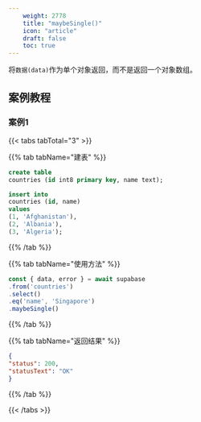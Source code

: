 ```yaml
---
    weight: 2778
    title: "maybeSingle()"
    icon: "article"
    draft: false
    toc: true
---
```



将`数据(data)`作为单个对象返回，而不是返回一个对象数组。



## 案例教程
### 案例1 

{{< tabs tabTotal="3" >}}
 

{{% tab tabName="建表" %}}



  ```sql
create table
  countries (id int8 primary key, name text);

insert into
  countries (id, name)
values
  (1, 'Afghanistan'),
  (2, 'Albania'),
  (3, 'Algeria');
  ```



{{% /tab %}}

{{% tab tabName="使用方法" %}}



  ```ts
const { data, error } = await supabase
  .from('countries')
  .select()
  .eq('name', 'Singapore')
  .maybeSingle()
  ```



{{% /tab %}}


{{% tab tabName="返回结果" %}}



  ```json
{
  "status": 200,
  "statusText": "OK"
}
  ```



{{% /tab %}}

{{< /tabs >}}
